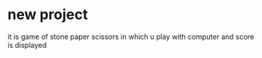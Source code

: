 # new project
it is game of stone paper scissors in which u play with computer and score is displayed 
